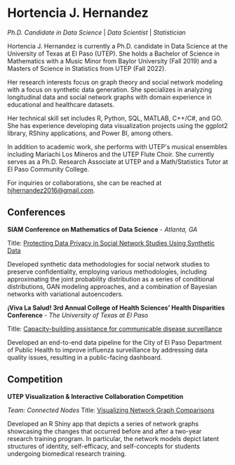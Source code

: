 # Hortencia J. Hernandez

*Ph.D. Candidate in Data Science* | *Data Scientist* | *Statistician*

Hortencia J. Hernandez is currently a Ph.D. candidate in Data Science at the University of Texas at El Paso (UTEP). She holds a Bachelor of Science in Mathematics with a Music Minor from Baylor University (Fall 2019) and a Masters of Science in Statistics from UTEP (Fall 2022).

Her research interests focus on graph theory and social network modeling with a focus on synthetic data generation. She specializes in analyzing longitudinal data and social network graphs with domain experience in educational and healthcare datasets. 


Her technical skill set includes R, Python, SQL, MATLAB, C++/C#, and GO. She has experience developing data visualization projects using the ggplot2 library, RShiny applications, and Power BI, among others.

In addition to academic work, she performs with UTEP's musical ensembles including Mariachi Los Mineros and the UTEP Flute Choir. She currently serves as a Ph.D. Research Associate at UTEP and a Math/Statistics Tutor at El Paso Community College.

For inquiries or collaborations, she can be reached at hjhernandez2016@gmail.com.

## Conferences
**SIAM Conference on Mathematics of Data Science** - *Atlanta, GA*

Title: [Protecting Data Privacy in Social Network Studies Using Synthetic Data](https://hjhernandez.shinyapps.io/siam2024/)

Developed synthetic data methodologies for social network studies to preserve confidentiality, employing various methodologies, including approximating the joint probability distribution as a series of conditional distributions, GAN modeling approaches, and a combination of Bayesian networks with variational autoencoders.

**¡Viva La Salud! 3rd Annual College of Health Sciences’ Health Disparities Conference** - *The University of Texas at El Paso*

Title: [Capacity-building assistance for communicable disease surveillance](https://hjhernandez.shinyapps.io/VivaLaSaludApp/)

Developed an end-to-end data pipeline for the City of El Paso Department of Public Health to improve influenza surveillance by addressing data quality issues, resulting in a public-facing dashboard.

## Competition
**UTEP Visualization & Interactive Collaboration Competition**

*Team: Connected Nodes*
Title: [Visualizing Network Graph Comparisons](https://hjhernandez.shinyapps.io/DataVis/)

Developed an R Shiny app that depicts a series of network graphs showcasing the changes that occurred before and after a two-year research training program. In particular, the network models depict latent structures of identity, self-efficacy, and self-concepts for students undergoing biomedical research training.


<!---
hjhernandez3/hjhernandez3 is a ✨ special ✨ repository because its `README.md` (this file) appears on your GitHub profile.
You can click the Preview link to take a look at your changes.
---
